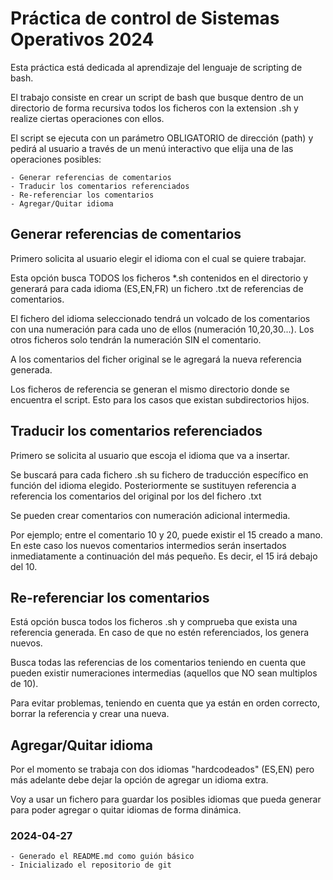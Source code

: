 # Práctica de control de Sistemas Operativos 2024
Esta práctica está dedicada al aprendizaje del lenguaje de scripting de bash.


El trabajo consiste en crear un script de bash que busque dentro de un directorio de forma recursiva todos los ficheros con la extension .sh y realize ciertas operaciones con ellos.

El script se ejecuta con un parámetro OBLIGATORIO de dirección (path) y pedirá al usuario a través de un menú interactivo que elija una de las operaciones posibles:

	- Generar referencias de comentarios
	- Traducir los comentarios referenciados
	- Re-referenciar los comentarios
	- Agregar/Quitar idioma


## Generar referencias de comentarios
Primero solicita al usuario elegir el idioma con el cual se quiere trabajar.

Esta opción busca TODOS los ficheros *.sh contenidos en el directorio y generará para cada idioma (ES,EN,FR) un fichero .txt de referencias de comentarios.

El fichero del idioma seleccionado tendrá un volcado de los comentarios con una numeración para cada uno de ellos (numeración 10,20,30...). Los otros ficheros solo tendrán la numeración SIN el comentario.

A los comentarios del ficher original se le agregará la nueva referencia generada.

Los ficheros de referencia se generan el mismo directorio donde se encuentra el script. Esto para los casos que existan subdirectorios hijos.

## Traducir los comentarios referenciados
Primero se solicita al usuario que escoja el idioma que va a insertar.

Se buscará para cada fichero .sh su fichero de traducción específico en función del idioma elegido. Posteriormente se sustituyen referencia a referencia los comentarios del original por los del fichero .txt

Se pueden crear comentarios con numeración adicional intermedia.

Por ejemplo; entre el comentario 10 y 20, puede existir el 15 creado a mano. En este caso los nuevos comentarios intermedios serán insertados inmediatamente a continuación del más pequeño. Es decir, el 15 irá debajo del 10.

## Re-referenciar los comentarios
Está opción busca todos los ficheros .sh y comprueba que exista una referencia generada. En caso de que no estén referenciados, los genera nuevos.

Busca todas las referencias de los comentarios teniendo en cuenta que pueden existir numeraciones intermedias (aquellos que NO sean multiplos de 10).

Para evitar problemas, teniendo en cuenta que ya están en orden correcto, borrar la referencia y crear una nueva.

## Agregar/Quitar idioma
Por el momento se trabaja con dos idiomas "hardcodeados" (ES,EN) pero más adelante debe dejar la opción de agregar un idioma extra.

Voy a usar un fichero para guardar los posibles idiomas que pueda generar para poder agregar o quitar idiomas de forma dinámica.


### 2024-04-27
	- Generado el README.md como guión básico
	- Inicializado el repositorio de git